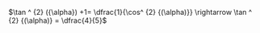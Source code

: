 $\tan ^ {2} ({\alpha}) +1= \dfrac{1}{\cos^ {2} {(\alpha)}} \rightarrow \tan ^ {2} {(\alpha)} = \dfrac{4}{5}$